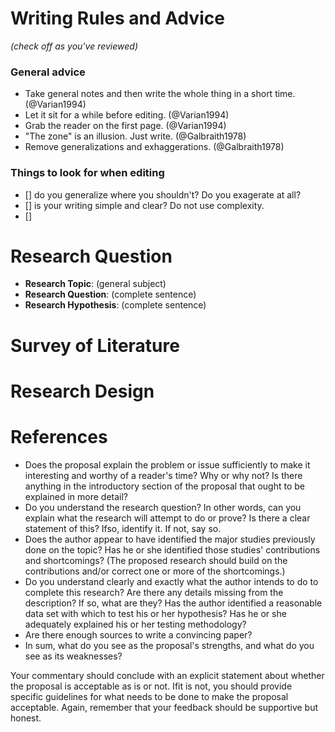 # Writing Rules and Advice
*(check off as you've reviewed)*

### General advice
* Take general notes and then write the whole thing in a short time. (@Varian1994)
* Let it sit for a while before editing. (@Varian1994)
* Grab the reader on the first page. (@Varian1994)
* "The zone" is an illusion. Just write. (@Galbraith1978)
* Remove generalizations and exhaggerations. (@Galbraith1978)

### Things to look for when editing
* [] do you generalize where you shouldn't? Do you exagerate at all?
* [] is your writing simple and clear? Do not use complexity.
* [] 

# Research Question

* **Research Topic**: (general subject)
* **Research Question**: (complete sentence)
* **Research Hypothesis**: (complete sentence)

# Survey of Literature

# Research Design

# References

* Does the proposal explain the problem or issue sufficiently to make it interesting and worthy of a reader's time? Why or why not? Is there anything in the introductory section of the proposal that ought to be explained in more detail?
* Do you understand the research question? In other words, can you explain what the research will attempt to do or prove? Is there a clear statement of this? Ifso, identify it. If not, say so.
* Does the author appear to have identified the major studies previously done on the topic? Has he or she identified those studies' contributions and shortcomings? (The proposed research should build on the contributions and/or correct one or more of the shortcomings.)
* Do you understand clearly and exactly what the author intends to do to complete this research? Are there any details missing from the description? If so, what are they? Has the author identified a reasonable data set with which to test his or her hypothesis? Has he or she adequately explained his or her testing methodology?
* Are there enough sources to write a convincing paper?
* In sum, what do you see as the proposal's strengths, and what do you see as its weaknesses?

Your commentary should conclude with an explicit statement about whether the proposal is acceptable as is or not. Ifit is not, you should provide specific guidelines for what needs to be done to make the proposal acceptable. Again, remember that your feedback should be supportive but honest.





